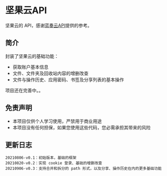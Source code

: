 # 坚果云API

坚果云的 API，感谢[蓝奏云API](https://github.com/zaxtyson/LanZouCloud-API)提供的参考。

## 简介

封装了坚果云的基础功能：

+ 获取账户基本信息
+ 文件、文件夹及回收站内容的增删改查
+ 文件与操作历史、应用密码、书签及分享列表的基本操作

项目还在完善中。。

## 免责声明

+ 本项目仅供个人学习使用，严禁用于商业用途
+ 本项目没有任何担保，如果您使用这些代码，您必需承担其带来的风险

## 更新日志

```
20210806-v0.1：初始版本，基础的框架
20210820-v0.2：实现 cookie 登录、基础的增删改查
20210906-v0.3：支持合并和拆分的 path 形式，以及分享、操作历史在内的更多基础功能
```

